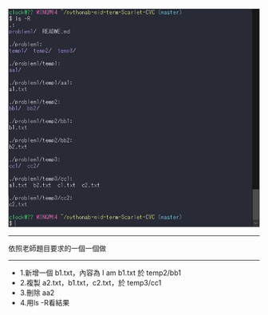 ![problem1](期中pb1.PNG)

---

依照老師題目要求的一個一個做 

---

- 1.新增一個 b1.txt，內容為 I am b1.txt 於 temp2/bb1
- 2.複製 a2.txt，b1.txt，c2.txt，於 temp3/cc1
-  3.刪除 aa2
-  4.用ls -R看結果
   
